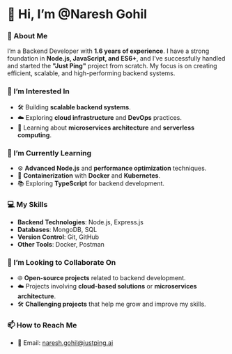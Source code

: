 # 👋 Hi, I’m @Naresh Gohil

### 🚀 About Me
I’m a Backend Developer with **1.6 years of experience**. I have a strong foundation in **Node.js, JavaScript, and ES6+**, and I’ve successfully handled and started the **"Just Ping"** project from scratch. My focus is on creating efficient, scalable, and high-performing backend systems.

### 👀 I’m Interested In
- 🛠️ Building **scalable backend systems**.
- ☁️ Exploring **cloud infrastructure** and **DevOps** practices.
- 🧩 Learning about **microservices architecture** and **serverless computing**.

### 🌱 I’m Currently Learning
- ⚙️ **Advanced Node.js** and **performance optimization** techniques.
- 🐳 **Containerization** with **Docker** and **Kubernetes**.
- 📚 Exploring **TypeScript** for backend development.

### 💻 My Skills
- **Backend Technologies**: Node.js, Express.js
- **Databases**: MongoDB, SQL
- **Version Control**: Git, GitHub
- **Other Tools**: Docker, Postman

### 💞️ I’m Looking to Collaborate On
- 🌐 **Open-source projects** related to backend development.
- ☁️ Projects involving **cloud-based solutions** or **microservices architecture**.
- 🛠️ **Challenging projects** that help me grow and improve my skills.

### 📫 How to Reach Me
- 📧 Email: naresh.gohil@justping.ai
